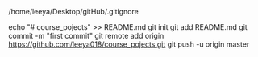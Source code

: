 /home/leeya/Desktop/gitHub/.gitignore



echo "# course_pojects" >> README.md
git init
git add README.md
git commit -m "first commit"
git remote add origin https://github.com/leeya018/course_pojects.git
git push -u origin master
